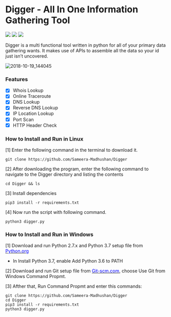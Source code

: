 # Digger - All In One Information Gathering Tool 
<img src="https://img.shields.io/aur/license/yaourt.svg"> <img src="https://img.shields.io/badge/python-3.x-brightgreen.svg"> <img src="https://img.shields.io/badge/release-v1.0-red.svg"> 

Digger is a multi functional tool written in python for all of your primary data gathering wants. It makes use of APIs to assemble all the data so your id just isn’t uncovered.

![2018-10-19_144045](https://user-images.githubusercontent.com/35377569/47209059-0b77be80-d3ad-11e8-92b6-8ab0a6cd5e87.jpg)

### Features
- [x] Whois Lookup
- [x] Online Traceroute
- [x] DNS Lookup
- [x] Reverse DNS Lookup
- [x] IP Location Lookup 
- [x] Port Scan
- [x] HTTP Header Check

### How to Install and Run in Linux
[1] Enter the following command in the terminal to download it.

`git clone https://github.com/Sameera-Madhushan/Digger`

[2] After downloading the program, enter the following command to navigate to the Digger directory and listing the contents

`cd Digger && ls`

[3] Install dependencies 

`pip3 install -r requirements.txt`

[4] Now run the script with following command.

`python3 digger.py`

### How to Install and Run in Windows
[1] Download and run Python 2.7.x and Python 3.7 setup file from <a href="https://python.org" target="_blank"><span style="color: blue">Python.org</span></a>
  - In Install Python 3.7, enable Add Python 3.6 to PATH
  
[2] Download and run Git setup file from <a href="https://git-scm.com/" target="_blank"><span style="color: blue">Git-scm.com</span></a>, choose Use Git from Windows Command Propmt.

[3] Afther that, Run Command Propmt and enter this commands:

```
git clone https://github.com/Sameera-Madhushan/Digger
cd Digger
pip3 install -r requirements.txt
python3 digger.py
```








